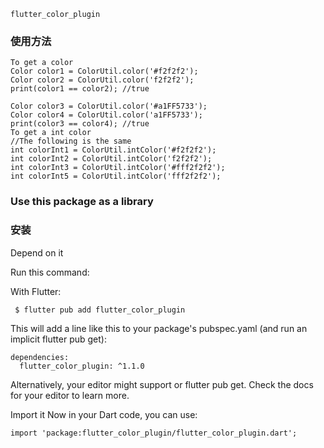 ```
flutter_color_plugin
```
### 使用方法
```
To get a color 
Color color1 = ColorUtil.color('#f2f2f2');
Color color2 = ColorUtil.color('f2f2f2');
print(color1 == color2); //true

Color color3 = ColorUtil.color('#a1FF5733');
Color color4 = ColorUtil.color('a1FF5733');
print(color3 == color4); //true
To get a int color 
//The following is the same
int colorInt1 = ColorUtil.intColor('#f2f2f2');
int colorInt2 = ColorUtil.intColor('f2f2f2');
int colorInt3 = ColorUtil.intColor('#fff2f2f2');
int colorInt5 = ColorUtil.intColor('fff2f2f2');
```
### Use this package as a library
### 安装
Depend on it

Run this command:

With Flutter:
```
 $ flutter pub add flutter_color_plugin
 ```
This will add a line like this to your package's pubspec.yaml (and run an implicit flutter pub get):
```
dependencies:
  flutter_color_plugin: ^1.1.0
  ```
Alternatively, your editor might support or flutter pub get. Check the docs for your editor to learn more.

Import it
Now in your Dart code, you can use:
```
import 'package:flutter_color_plugin/flutter_color_plugin.dart';
```